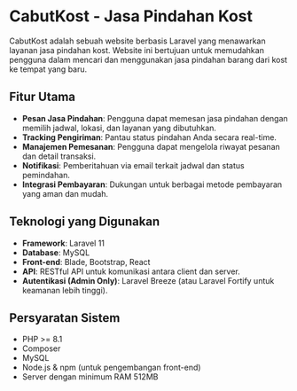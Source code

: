 # CabutKost - Jasa Pindahan Kost

CabutKost adalah sebuah website berbasis Laravel yang menawarkan layanan jasa pindahan kost. Website ini bertujuan untuk memudahkan pengguna dalam mencari dan menggunakan jasa pindahan barang dari kost ke tempat yang baru.

## Fitur Utama
- **Pesan Jasa Pindahan**: Pengguna dapat memesan jasa pindahan dengan memilih jadwal, lokasi, dan layanan yang dibutuhkan.
- **Tracking Pengiriman**: Pantau status pindahan Anda secara real-time.
- **Manajemen Pemesanan**: Pengguna dapat mengelola riwayat pesanan dan detail transaksi.
- **Notifikasi**: Pemberitahuan via email terkait jadwal dan status pemindahan.
- **Integrasi Pembayaran**: Dukungan untuk berbagai metode pembayaran yang aman dan mudah.

## Teknologi yang Digunakan
- **Framework**: Laravel 11
- **Database**: MySQL
- **Front-end**: Blade, Bootstrap, React
- **API**: RESTful API untuk komunikasi antara client dan server.
- **Autentikasi (Admin Only)**: Laravel Breeze (atau Laravel Fortify untuk keamanan lebih tinggi).

## Persyaratan Sistem
- PHP >= 8.1
- Composer
- MySQL
- Node.js & npm (untuk pengembangan front-end)
- Server dengan minimum RAM 512MB